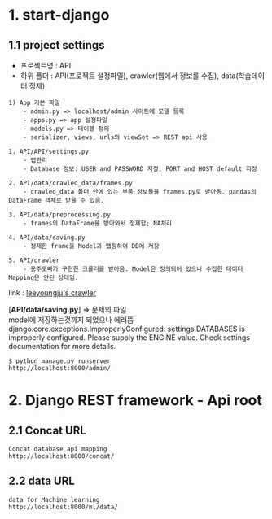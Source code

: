 # 1. start-django

## 1.1 project settings
* 프로젝트명 : API
* 하위 폴더 : API(프로젝트 설정파일), crawler(웹에서 정보를 수집), data(학습데이터 정제)
```
1) App 기본 파일
	- admin.py => localhost/admin 사이트에 모델 등록
	- apps.py => app 설정파일
	- models.py => 테이블 정의
	- serializer, views, urls의 viewSet => REST api 사용

```
```
1. API/API/settings.py
	- 앱관리
	- Database 정보: USER and PASSWORD 지정, PORT and HOST default 지정

2. API/data/crawled_data/frames.py
	- crawled_data 폴더 안에 있는 부품 정보들을 frames.py로 받아옴. pandas의 DataFrame 객체로 받을 수 있음.	
	
3. API/data/preprocessing.py 
	- frames의 DataFrame을 받아와서 정제함; NA처리
	
4. API/data/saving.py
	- 정제한 frame을 Model과 맵핑하여 DB에 저장

5. API/crawler
	- 용주오빠가 구현한 크롤러를 받아옴. Model은 정의되어 있으나 수집한 데이터 Mapping은 안된 상태임.
```
link : [leeyoungju's crawler](https://github.com/leeyongjoo/crawler-selenium)

[**API/data/saving.py**] => 문제의 파일 <br>
model에 저장하는것까지 되었으나 에러뜸 <br>
django.core.exceptions.ImproperlyConfigured: settings.DATABASES is improperly configured. Please supply the ENGINE value. Check settings documentation for more details.<br>


	$ python manage.py runserver
	http://localhost:8000/admin/

# 2. Django REST framework - Api root
## 2.1 Concat URL
	Concat database api mapping
	http://localhost:8000/concat/
	
## 2.2 data URL
	data for Machine learning
	http://localhost:8000/ml/data/

